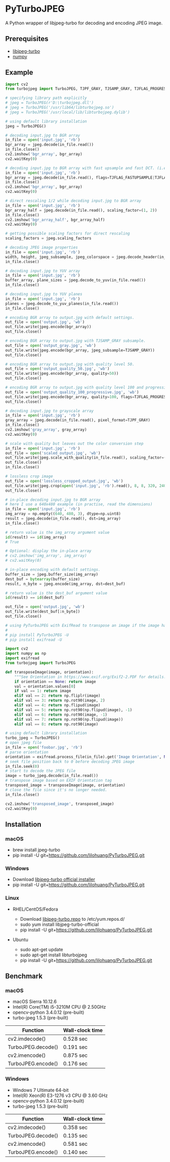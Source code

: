 # PyTurboJPEG
A Python wrapper of libjpeg-turbo for decoding and encoding JPEG image.

## Prerequisites
- [libjpeg-turbo](https://github.com/libjpeg-turbo/libjpeg-turbo/releases)
- [numpy](https://github.com/numpy/numpy)

## Example

```python
import cv2
from turbojpeg import TurboJPEG, TJPF_GRAY, TJSAMP_GRAY, TJFLAG_PROGRESSIVE, TJFLAG_FASTUPSAMPLE, TJFLAG_FASTDCT

# specifying library path explicitly
# jpeg = TurboJPEG(r'D:\turbojpeg.dll')
# jpeg = TurboJPEG('/usr/lib64/libturbojpeg.so')
# jpeg = TurboJPEG('/usr/local/lib/libturbojpeg.dylib')

# using default library installation
jpeg = TurboJPEG()

# decoding input.jpg to BGR array
in_file = open('input.jpg', 'rb')
bgr_array = jpeg.decode(in_file.read())
in_file.close()
cv2.imshow('bgr_array', bgr_array)
cv2.waitKey(0)

# decoding input.jpg to BGR array with fast upsample and fast DCT. (i.e. fastest speed but lower accuracy)
in_file = open('input.jpg', 'rb')
bgr_array = jpeg.decode(in_file.read(), flags=TJFLAG_FASTUPSAMPLE|TJFLAG_FASTDCT)
in_file.close()
cv2.imshow('bgr_array', bgr_array)
cv2.waitKey(0)

# direct rescaling 1/2 while decoding input.jpg to BGR array
in_file = open('input.jpg', 'rb')
bgr_array_half = jpeg.decode(in_file.read(), scaling_factor=(1, 2))
in_file.close()
cv2.imshow('bgr_array_half', bgr_array_half)
cv2.waitKey(0)

# getting possible scaling factors for direct rescaling
scaling_factors = jpeg.scaling_factors

# decoding JPEG image properties
in_file = open('input.jpg', 'rb')
width, height, jpeg_subsample, jpeg_colorspace = jpeg.decode_header(in_file.read())
in_file.close()

# decoding input.jpg to YUV array
in_file = open('input.jpg', 'rb')
buffer_array, plane_sizes = jpeg.decode_to_yuv(in_file.read())
in_file.close()

# decoding input.jpg to YUV planes
in_file = open('input.jpg', 'rb')
planes = jpeg.decode_to_yuv_planes(in_file.read())
in_file.close()

# encoding BGR array to output.jpg with default settings.
out_file = open('output.jpg', 'wb')
out_file.write(jpeg.encode(bgr_array))
out_file.close()

# encoding BGR array to output.jpg with TJSAMP_GRAY subsample.
out_file = open('output_gray.jpg', 'wb')
out_file.write(jpeg.encode(bgr_array, jpeg_subsample=TJSAMP_GRAY))
out_file.close()

# encoding BGR array to output.jpg with quality level 50. 
out_file = open('output_quality_50.jpg', 'wb')
out_file.write(jpeg.encode(bgr_array, quality=50))
out_file.close()

# encoding BGR array to output.jpg with quality level 100 and progressive entropy coding.
out_file = open('output_quality_100_progressive.jpg', 'wb')
out_file.write(jpeg.encode(bgr_array, quality=100, flags=TJFLAG_PROGRESSIVE))
out_file.close()

# decoding input.jpg to grayscale array
in_file = open('input.jpg', 'rb')
gray_array = jpeg.decode(in_file.read(), pixel_format=TJPF_GRAY)
in_file.close()
cv2.imshow('gray_array', gray_array)
cv2.waitKey(0)

# scale with quality but leaves out the color conversion step
in_file = open('input.jpg', 'rb')
out_file = open('scaled_output.jpg', 'wb')
out_file.write(jpeg.scale_with_quality(in_file.read(), scaling_factor=(1, 4), quality=70))
out_file.close()
in_file.close()

# lossless crop image
out_file = open('lossless_cropped_output.jpg', 'wb')
out_file.write(jpeg.crop(open('input.jpg', 'rb').read(), 8, 8, 320, 240))
out_file.close()

# in-place decoding input.jpg to BGR array
# here I use a 640x480 example (in practise, read the dimensions)
in_file = open('input.jpg', 'rb')
img_array = np.empty((640, 480, 3), dtype=np.uint8)
result = jpeg.decode(in_file.read(), dst=img_array)
in_file.close()

# return value is the img_array argument value
id(result) == id(img_array)
# True

# Optional: display the in-place array
# cv2.imshow('img_array', img_array)
# cv2.waitKey(0)

# in-place encoding with default settings.
buffer_size = jpeg.buffer_size(img_array)
dest_buf = bytearray(buffer_size)
result, n_byte = jpeg.encode(img_array, dst=dest_buf)

# return value is the dest_buf argument value
id(result) == id(dest_buf)

out_file = open('output.jpg', 'wb')
out_file.write(dest_buf[:n_byte])
out_file.close()
```

```python
# using PyTurboJPEG with ExifRead to transpose an image if the image has an EXIF Orientation tag.
#
# pip install PyTurboJPEG -U
# pip install exifread -U

import cv2
import numpy as np
import exifread
from turbojpeg import TurboJPEG

def transposeImage(image, orientation):
    """See Orientation in https://www.exif.org/Exif2-2.PDF for details."""
    if orientation == None: return image
    val = orientation.values[0]
    if val == 1: return image
    elif val == 2: return np.fliplr(image)
    elif val == 3: return np.rot90(image, 2)
    elif val == 4: return np.flipud(image)
    elif val == 5: return np.rot90(np.flipud(image), -1)
    elif val == 6: return np.rot90(image, -1)
    elif val == 7: return np.rot90(np.flipud(image))
    elif val == 8: return np.rot90(image)

# using default library installation
turbo_jpeg = TurboJPEG()
# open jpeg file
in_file = open('foobar.jpg', 'rb')
# parse orientation
orientation = exifread.process_file(in_file).get('Image Orientation', None)
# seek file position back to 0 before decoding JPEG image
in_file.seek(0)
# start to decode the JPEG file
image = turbo_jpeg.decode(in_file.read())
# transpose image based on EXIF Orientation tag
transposed_image = transposeImage(image, orientation)
# close the file since it's no longer needed.
in_file.close()

cv2.imshow('transposed_image', transposed_image)
cv2.waitKey(0)
```

## Installation

### macOS
- brew install jpeg-turbo
- pip install -U git+https://github.com/lilohuang/PyTurboJPEG.git

### Windows 
- Download [libjpeg-turbo official installer](https://sourceforge.net/projects/libjpeg-turbo/files) 
- pip install -U git+https://github.com/lilohuang/PyTurboJPEG.git

### Linux
- RHEL/CentOS/Fedora
  - Download [libjpeg-turbo.repo](https://libjpeg-turbo.org/pmwiki/uploads/Downloads/libjpeg-turbo.repo) to /etc/yum.repos.d/
  - sudo yum install libjpeg-turbo-official
  - pip install -U git+https://github.com/lilohuang/PyTurboJPEG.git

- Ubuntu
  - sudo apt-get update
  - sudo apt-get install libturbojpeg
  - pip install -U git+https://github.com/lilohuang/PyTurboJPEG.git

## Benchmark 

### macOS
- macOS Sierra 10.12.6
- Intel(R) Core(TM) i5-3210M CPU @ 2.50GHz
- opencv-python 3.4.0.12 (pre-built)
- turbo-jpeg 1.5.3 (pre-built)

| Function              | Wall-clock time |
| ----------------------|-----------------|
| cv2.imdecode()        |   0.528 sec     |
| TurboJPEG.decode()    |   0.191 sec     |
| cv2.imencode()        |   0.875 sec     |
| TurboJPEG.encode()    |   0.176 sec     |

### Windows 
- Windows 7 Ultimate 64-bit
- Intel(R) Xeon(R) E3-1276 v3 CPU @ 3.60 GHz
- opencv-python 3.4.0.12 (pre-built)
- turbo-jpeg 1.5.3 (pre-built)

| Function              | Wall-clock time |
| ----------------------|-----------------|
| cv2.imdecode()        |   0.358 sec     |
| TurboJPEG.decode()    |   0.135 sec     |
| cv2.imencode()        |   0.581 sec     |
| TurboJPEG.encode()    |   0.140 sec     |

